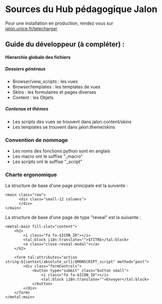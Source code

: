 # Sources du Hub pédagogique Jalon

Pour une installation en production, rendez vous sur [jalon.unice.fr/telecharger](http://jalon.unice.fr/telecharger)

## Guide du développeur (à compléter) :

#### Hierarchie globale des fichiers
##### Dossiers généraux
* Browser/view_scripts : les vues
* Browser/templates : les templates de vues
* Skins : les formulaires et pages diverses
* Content : les Objets

##### Contenus et thèmes
* Les scripts des vues se trouvent dans jalon.content/skins
* Les templates se trouvent dans jalon.theme/skins


### Convention de nommage
* Les noms des fonctions python sont en anglais
* Les macro ont le suffixe "_macro"
* Les scripts ont le suffixe "_script"


### Charte ergonomique
La structure de base d'une page principale est la suivante :

	<main class="row">
	      <div class="small-12 columns">
	      </div>
	</main>

La structure de base d'une page de type "reveal" est la suivante :

	<metal:main fill-slot="content">
	    <h2>
	        <i class="fa fa-$ICON_ID"></i>
	        <tal:block i18n:translate="">$TITRE</tal:block>
	        <a class="close-reveal-modal"></a>
	    </h2>

	    <form tal:attributes="action string:${context/absolute_url}/$MONSCRIPT_script" method="post">
	        <div class="formControls">
	            <button type="submit" class="button small">
	                <i class="fa fa-$ICON_ID"></i>
	                <tal:block i18n:translate="">Envoyer</tal:block>
	            </button>
	        </div>
	    </form>
	</metal:main>
